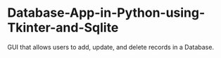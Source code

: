# Database-App-in-Python-using-Tkinter-and-Sqlite
GUI that allows users to add, update, and delete records in a Database.

